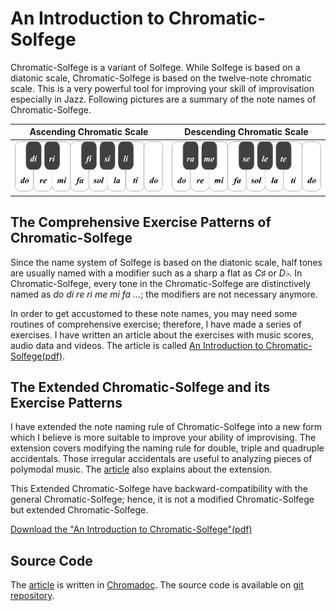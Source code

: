 An Introduction to Chromatic-Solfege
===========================================

Chromatic-Solfege is a variant of Solfege. While Solfege is based on a diatonic
scale, Chromatic-Solfege is based on the twelve-note chromatic scale. This is
a very powerful tool for improving your skill of improvisation especially in 
Jazz.  Following pictures are a summary of the note names of Chromatic-Solfege.

| Ascending Chromatic Scale | Descending Chromatic Scale |
|---------------------------|----------------------------|
| ![do di re ri mi fa fi sol si la li ti do][aug-small] | ![do ti te la le sol se fa mi me re ra do][dim-small] |

## The Comprehensive Exercise Patterns of Chromatic-Solfege
Since the name system of Solfege is based on the diatonic scale, half tones are 
usually named with a modifier such as a sharp a flat as *C♯* or *D♭*.  In 
Chromatic-Solfege, every tone in the Chromatic-Solfege are distinctively named 
as *do di re ri me mi fa ...*; the modifiers are not necessary anymore.

In order to get accustomed to these note names, you may need some routines of 
comprehensive exercise; therefore, I have made a series of exercises. I have 
written an article about the exercises with music scores, audio data and 
videos.  The article is called [An Introduction to Chromatic-Solfege(pdf)][pdf].

## The Extended Chromatic-Solfege and its Exercise Patterns
I have extended the note naming rule of Chromatic-Solfege into a new form which 
I believe is more suitable to improve your ability of improvising. The 
extension covers modifying the naming rule for double, triple and quadruple 
accidentals. Those irregular accidentals are useful to analyzing pieces of 
polymodal music. The [article][pdf] also explains about the extension.

This Extended Chromatic-Solfege have backward-compatibility with the general 
Chromatic-Solfege; hence, it is not a modified Chromatic-Solfege but extended 
Chromatic-Solfege.

[Download the "An Introduction to Chromatic-Solfege"(pdf)][pdf]


## Source Code
The [article][pdf] is written in [Chromadoc][chromadoc]. The source code is 
available on [git repository][aitcs-git]. 


[pdf]: https://gitlab.com/chromatic-solfege/an-introduction-to-chromatic-solfege-released/-/raw/master/introduction/an-introduction-to-chromatic-solfege.pdf
[aug-small]: ./docs/solfege-aug-small.png
[dim-small]: ./docs/solfege-dim-small.png
[aitcs]: https://chromatic-solfege.github.io/an-introduction-to-chromatic-solfege/
[aitcs-git]: https://github.com/chromatic-solfege/an-introduction-to-chromatic-solfege
[chromadoc]: https://chromatic-solfege.github.io/chromadoc/
[csfjs]: https://chromatic-solfege.github.io/chromatic-solfege-for-javascript/
[csfly]: https://chromatic-solfege.github.io/chromatic-solfege-for-lilypond/
[aug-small]: ./an-introduction-to-chromatic-solfege/docs/solfege-aug-small.png
[dim-small]: ./an-introduction-to-chromatic-solfege/docs/solfege-dim-small.png
[vim-modeline]: # ( vim: set spell fo+=a: )
